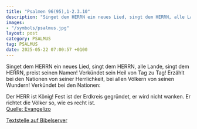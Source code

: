 ```yaml
---
title: "Psalmen 96(95),1-2.3.10"
description: "Singet dem HERRN ein neues Lied, singt dem HERRN, alle Lande, singt dem HERRN, preist seinen Namen! Verkündet sein Heil von Tag zu Tag! Erzählt bei den Nationen von seiner Herrlichkeit, bei allen Völkern von seinen Wundern! Verkündet bei den Nationen:   Der HERR ist König!  Fes...."
images:
- "/symbols/psalmus.jpg"
layout: post
category: PSALMUS
tag: PSALMUS
date: 2025-05-22 07:00:57 +0100
---
```

Singet dem HERRN ein neues Lied, singt dem HERRN, alle Lande,
singt dem HERRN, preist seinen Namen! Verkündet sein Heil von Tag zu Tag!
Erzählt bei den Nationen von seiner Herrlichkeit, bei allen Völkern von seinen Wundern!
Verkündet bei den Nationen: 

Der HERR ist König! 
Fest ist der Erdkreis gegründet, er wird nicht wanken.<!--more--> 
Er richtet die Völker so, wie es recht ist.<br>
[Quelle: Evangelizo](https://evangeliumtagfuertag.org/DE/gospel)

[Textstelle auf Bibelserver](https://www.bibleserver.com/EU/ps96(95),1-2.3.10)
